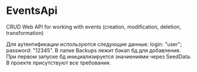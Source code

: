 # EventsApi
CRUD Web API for working with events (creation, modification, deletion, transformation)

Для аутентификации используются следующие данные: login: "user"; password: "12345".
В папке Backups лежит бэкап бд для добавления. При первом запуске бд инициализируется значиениями через SeedData.
В проекте присутствуют все требования.
